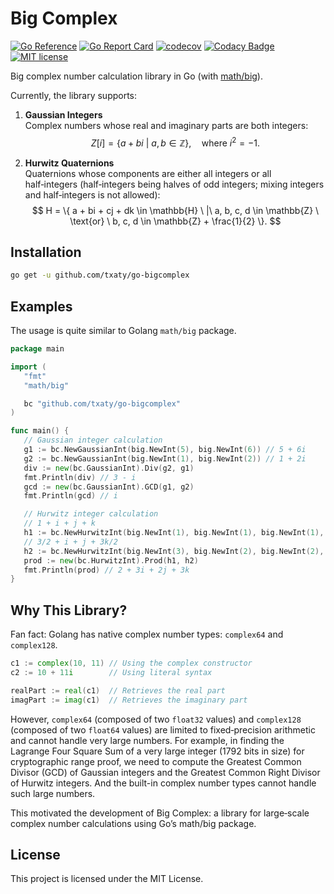 # Big Complex

[![Go Reference](https://pkg.go.dev/badge/github.com/txaty/go-bigcomplex.svg)](https://pkg.go.dev/github.com/txaty/go-bigcomplex)
[![Go Report Card](https://goreportcard.com/badge/github.com/txaty/go-bigcomplex)](https://goreportcard.com/report/github.com/txaty/go-bigcomplex)
[![codecov](https://codecov.io/gh/txaty/go-bigcomplex/graph/badge.svg?token=LPW23PAEH8)](https://codecov.io/gh/txaty/go-bigcomplex)
[![Codacy Badge](https://app.codacy.com/project/badge/Grade/f149e51e0475464d843477adba68b577)](https://app.codacy.com/gh/txaty/go-bigcomplex/dashboard?utm_source=gh&utm_medium=referral&utm_content=&utm_campaign=Badge_grade)
[![MIT license](https://img.shields.io/badge/license-MIT-brightgreen.svg)](https://opensource.org/licenses/MIT)

Big complex number calculation library in Go (with [math/big](https://pkg.go.dev/math/big)).

Currently, the library supports:

1. **Gaussian Integers**  
   Complex numbers whose real and imaginary parts are both integers:
   $$
   Z[i] = \{ a + bi \ |\ a, b \in \mathbb{Z} \}, \quad \text{where } i^2 = -1.
   $$

2. **Hurwitz Quaternions**  
   Quaternions whose components are either all integers or all half‑integers (half‑integers being halves of odd integers; mixing integers and half‑integers is not allowed):
   $$
   H = \{ a + bi + cj + dk \in \mathbb{H} \ |\ a, b, c, d \in \mathbb{Z} \ \text{or} \ b, c, d \in \mathbb{Z} + \frac{1}{2}  \}.
   $$

## Installation

```bash
go get -u github.com/txaty/go-bigcomplex
```

## Examples

The usage is quite similar to Golang ```math/big``` package.

```go
package main

import (
   "fmt"
   "math/big"

   bc "github.com/txaty/go-bigcomplex"
)

func main() {
   // Gaussian integer calculation
   g1 := bc.NewGaussianInt(big.NewInt(5), big.NewInt(6)) // 5 + 6i
   g2 := bc.NewGaussianInt(big.NewInt(1), big.NewInt(2)) // 1 + 2i
   div := new(bc.GaussianInt).Div(g2, g1)
   fmt.Println(div) // 3 - i
   gcd := new(bc.GaussianInt).GCD(g1, g2)
   fmt.Println(gcd) // i

   // Hurwitz integer calculation
   // 1 + i + j + k
   h1 := bc.NewHurwitzInt(big.NewInt(1), big.NewInt(1), big.NewInt(1), big.NewInt(1), false)
   // 3/2 + i + j + 3k/2
   h2 := bc.NewHurwitzInt(big.NewInt(3), big.NewInt(2), big.NewInt(2), big.NewInt(3), true)
   prod := new(bc.HurwitzInt).Prod(h1, h2)
   fmt.Println(prod) // 2 + 3i + 2j + 3k
}
````

## Why This Library?

Fan fact: Golang has native complex number types: `complex64` and `complex128`.

```go
c1 := complex(10, 11) // Using the complex constructor
c2 := 10 + 11i        // Using literal syntax

realPart := real(c1)  // Retrieves the real part
imagPart := imag(c1)  // Retrieves the imaginary part
```

However, `complex64` (composed of two `float32` values) and `complex128` (composed of two `float64` values) are limited to fixed‑precision arithmetic and cannot handle very large numbers. 
For example, in finding the Lagrange Four Square Sum of a very large integer (1792 bits in size) for cryptographic range proof, we need to compute the Greatest Common Divisor (GCD) of Gaussian integers and the Greatest Common Right Divisor of Hurwitz integers. And the built-in complex number types cannot handle such large numbers.

This motivated the development of Big Complex: a library for large‑scale complex number calculations using Go’s math/big package.

## License

This project is licensed under the MIT License.